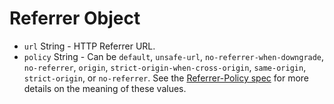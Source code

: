 # Referrer Object

* `url` String - HTTP Referrer URL.
* `policy` String - Can be `default`, `unsafe-url`,
  `no-referrer-when-downgrade`, `no-referrer`, `origin`,
  `strict-origin-when-cross-origin`, `same-origin`, `strict-origin`, or
  `no-referrer`. See the [Referrer-Policy spec][1] for more details on the
  meaning of these values.

[1]: https://developer.mozilla.org/en-US/docs/Web/HTTP/Headers/Referrer-Policy
